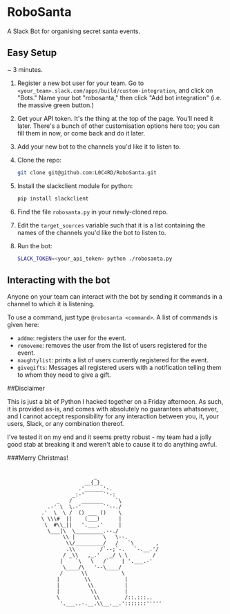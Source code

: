 # RoboSanta
A Slack Bot for organising secret santa events.

## Easy Setup

~ 3 minutes.

1. Register a new bot user for your team. Go to `<your_team>.slack.com/apps/build/custom-integration`, and click on "Bots." Name your bot "robosanta," then click "Add bot integration" (i.e. the massive green button.)

2. Get your API token. It's the thing at the top of the page. You'll need it later. There's a bunch of other customisation options here too; you can fill them in now, or come back and do it later.

3. Add your new bot to the channels you'd like it to listen to.

4. Clone the repo:

	```bash
	git clone git@github.com:L0C4RD/RoboSanta.git
	```

5. Install the slackclient module for python:

	```bash
	pip install slackclient
	```

6. Find the file `robosanta.py` in your newly-cloned repo.

7. Edit the `target_sources` variable such that it is a list containing the names of the channels you'd like the bot to listen to.

8. Run the bot:

	```bash
	SLACK_TOKEN=<your_api_token> python ./robosanta.py
	```

## Interacting with the bot

Anyone on your team can interact with the bot by sending it commands in a channel to which it is listening.

To use a command, just type `@robosanta <command>`. A list of commands is given here:

 - `addme`: registers the user for the event.
 - `removeme`: removes the user from the list of users registered for the event.
 - `naughtylist`: prints a list of users currently registered for the event.
 - `givegifts`: Messages all registered users with a notification telling them to whom they need to give a gift.

##Disclaimer

This is just a bit of Python I hacked together on a Friday afternoon. As such, it is provided as-is, and comes with absolutely no guarantees whatsoever, and I cannot accept responsibility for any interaction between you, it, your users, Slack, or any combination thereof.

I've tested it on my end and it seems pretty robust - my team had a jolly good stab at breaking it and weren't able to cause it to do anything awful.

###Merry Christmas!

```

                            _
                         __{_}_
                       .'______'-.
                     _:-'      `'-:
                _   /   _______    `\
             .-' \  \.-'       `'--./
           .'  \  \ /  () ___ ()    \
           \ \\\#  ||    (___)      |
            \  #\\_||   '.___.'     |
             \___|\  \_________.--./
                  \\ |         \   \--.
                   \\/_________/   /   `\       ,
                   .\\        /`--;`-.   `-.__.'/
                  / _\\   ,_.'   _/ \ \        /
                 |    `\   \   /`    | '.___.-'
                  \____/\   '--\____/
                 /      \\           \
                |        \\           |
                |         \\          |
                |          \\         |
                \           \\        /::.:::..
                 '.___..-.__.\\__.__.':::::::'''''

```


